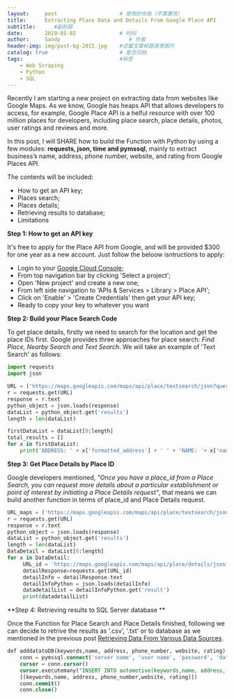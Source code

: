 ```yaml
---
layout:     post                    # 使用的布局（不需要改）
title:      Extracting Place Data and Details From Google Place API            # 标题 
subtitle:      #副标题
date:       2019-05-02              # 时间
author:     Sandy                      # 作者
header-img: img/post-bg-2015.jpg    #这篇文章标题背景图片
catalog: true                       # 是否归档
tags:                               #标签
    - Web Scraping
    - Python
    - SQL  
---
```



Recently I am starting a new project on extracting data from websites like Google Maps. As we know, Google has heaps API that allows developers to access, for example, Google Place API is a helful resource with over 100 million places for developers, including place search, place details, photos, user ratings and reviews and more.

In this post, I will SHARE how to build the Function with Python by using a few modules: **requests, json, time and pymssql**, mainly to extract business’s name, address, phone number, website, and rating from Google Places API. 

The contents will be included:

- How to get an API key;
- Places search;
- Places details;
- Retrieving results to database;
- Limitations

**Step 1: How to get an API key**

It's free to apply for the Place API from Google, and will be provided \$300 for one year as a new account. Just follow the beloow isntructions to apply:

- Login to your [Google Cloud Console](https://console.cloud.google.com/ "Google Cloud Console"); 
- From top navigation bar by clicking 'Select a project';
- Open 'New project' and create a new one;
- From left side navigation to 'APIs & Services > Library > Place API';
- Click on 'Enable' > 'Create Credentials' then get your API key;
- Ready to copy your key to whatever you want

**Step 2: Build your Place Search Code**

To get place details, firstly we need to search for the location and get the place IDs first. Google provides three approaches for place search: *Find Place, Nearby Search and Text Search*. We will take an example of 'Text Search' as follows:

```python
import requests
import json

URL = ('https://maps.googleapis.com/maps/api/place/textsearch/json?query='text search'&key='your API key'')
r = requests.get(URL)
response = r.text
python_object = json.loads(response)
dataList = python_object.get('results')
length = len(dataList)  

firstDataList = dataList[0:length]
total_results = []
for x in firstDataList:
    print('ADDRESS: ' + x['formatted_address'] + ' ' + 'NAME: '+ x['name'])
```

**Step 3: Get Place Details by Place ID**

Google developers mentioned, *"Once you have a place_id from a Place Search, you can request more details about a particular establishment or point of interest by initiating a Place Details request"*, that means we can build another function in terms of place_id and Place Details request.


```python
URL_maps = ('https://maps.googleapis.com/maps/api/place/textsearch/json?query='text search'&key='your API key'')
r = requests.get(URL)
response = r.text
python_object = json.loads(response)
dataList = python_object.get('results')
length = len(dataList) 
DataDetail = dataList[0:length]
for x in DataDetail:
     URL_id = 'https://maps.googleapis.com/maps/api/place/details/json?placeid={palceid}&fields=name,website,rating,formatted_phone_number&key=AIzaSyBgvmZCT3KuZxyztBknCjt7qql5qSfuZlQ'.format(palceid=x['place_id'])
     detailResponse=requests.get(URL_id)
     detailInfo = detailResponse.text
     detailInfoPython = json.loads(detailInfo)
     datadetailList = detailInfoPython.get('result')
     print(datadetailList)
```

**Step 4: Retrieving results to SQL Server database **

Once the Function for Place Search and Place Details finished, following we can decide to retrive the results as '.csv', '.txt' or to database as we mentioned in the previous post [Retrieving Data From Various Data Sources](https://hualizhouster.github.io/2019/04/09/Datasourceconnection/ "Retrieving Data From Various Data Sources").  

```sql
def adddatatoDB(keywords,name, address, phone_number, website, rating):
    conn = pymssql.connect('server name', 'user name', 'password', 'database')
    cursor = conn.cursor()
    cursor.executemany("INSERT INTO automotive(keywords,name, address, phone_number, website, rating) VALUES (%s, %s, %s, %s,%s, %s)", 
    [(keywords,name, address, phone_number,website, rating)])
    conn.commit()
    conn.close() 
```

